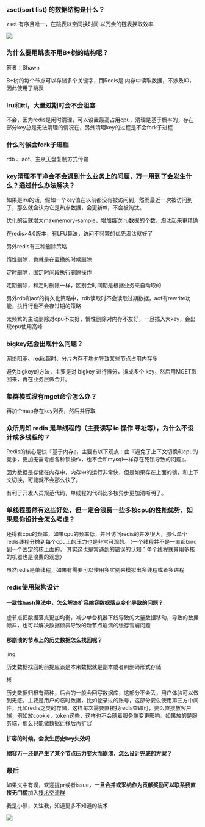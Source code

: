 ### zset(sort list) 的数据结构是什么？

zset 有序且唯一，在跳表以空间换时间 以冗余的链表换取效率

![](https://coding3min.oss-accelerate.aliyuncs.com/2021/03/08/Xw0RLM1111.jpg)

### 为什么要用跳表不用B+树的结构呢？

答者：Shawn

B+树的每个节点可以存储多个关键字，而Redis是 内存中读取数据，不涉及IO，因此使用了跳表

### lru和ttl，大量过期时会不会阻塞

不会，因为redis是闲时清理，可以设置最高占用cpu，清理是基于概率的，存在部分key总是无法清理的情况在，另外清理key的过程是不会fork子进程

### 什么时候会fork子进程

rdb 、aof、主从无盘复制方式传输

### key清理不干净会不会遇到什么业务上的问题，万一用到了会发生什么？通过什么办法解决？

如果是lru的话，假如一个key值在以前都没有被访问到，然而最近一次被访问到了，那么就会认为它是热点数据，会更新ttl，不会被淘汰。

优化的话就增大maxmemory-sample，增加每次lru数据的个数，淘汰起来更精确

在redis>4.0版本，有LFU算法，访问不频繁的优先淘汰就好了

另外redis有三种删除策略

惰性删除，也就是在置换的时候删除

定时删除，固定时间段执行删除操作

定期删除，和定时删除一样，区别会时间期是根据业务来自动取的

另外rdb和aof的持久化策略中，rdb读取时不会读取过期数据，aof有rewrite功能，执行行也不会存过期的策略

太频繁的主动删除对cpu不友好，惰性删除对内存不友好，一旦插入大key，会出现cpu使用高峰

### bigkey还会出现什么问题？

网络阻塞、redis超时、分片内存不均匀导致某些节点占用内存多

避免bigkey的方法，主要是对 bigkey 进行拆分，拆成多个 key，然后用MGET取回来，再在业务层做合并。

### 集群模式没有mget命令怎么办？

再加个map存在key列表，然后并行取

### 众所周知 redis 是单线程的（主要读写 io 操作 寻址等），为什么不设计成多线程的？

Redis的核心是快『基于内存』，主要有以下观点：由『避免了上下文切换和cpu的竞争，更加无需考虑各种锁操作，也不会和mysql一样存在死锁导致的问题』。

因为数据是存储在内存中，内存中的运行非常快，但是如果存在上面的锁，和上下文切换，可能就不会那么快了。

有利于开发人员规范代码，单线程的代码比多核异步更加清晰明了。

### 单线程虽然有这些好处，但一定会浪费一些多核cpu的性能优势，如果是你设计会怎么考虑？

还得看cpu的频率，如果cpu的频率低，并且访问redis的并发很大，那么单个redis线程分摊到每个cpu上的压力也是非常可观的。（一个线程并不是一直都bind到一个固定的核上面的， 其实这也是常遇到的错误的认知：单个线程就算用多核的机器也是浪费的观念）

虽然redis是单线程，如果有需要可以使用多实例来模拟出多线程或者多进程


### redis使用架构设计

#### 一致性hash算法中，怎么解决扩容缩容数据落点变化导致的问题？

虚节点把数据落点更加均衡，减少单台机器下线导致的大量数据移动，导致的数据倾斜，也可以解决数据倾斜导致的新节点崩溃的缓存雪崩问题

#### 那崩溃的节点上的历史数据怎么找回呢？

jing

历史数据找回的前提应该是本来数据就是副本或者纠删码形式存储

彬

历史数据归根有两种，后台的一般会回写数据库，这部分不会丢，用户体验可以做到无感。主要是用户的临时数据，比如登录过的账号，这部分要么使用第三方中间件，比如redis之类的存储，这样每次需要直接找redis查即可，要么直接放客户端，例如放cookie，token这些，这样也不会随着服务端变更影响。如果放的是服务端，那么只能做数据迁移后再扩容

#### 扩容的时候，会发生历史key失效吗

#### 缩容万一还是产生了某个节点压力变大而崩溃，怎么设计兜底的方案？

### 最后

如果文中有误，欢迎提pr或者issue，**一旦合并或采纳作为贡献奖励可以联系我直接无门槛**加入[技术交流群](https://mp.weixin.qq.com/s/ErQFjJbIsMVGjIRWbQCD1Q)

我是小熊，关注我，知道更多不知道的技术

![](https://coding3min.oss-accelerate.aliyuncs.com/2021/03/11/gQDiQ51116.jpg)